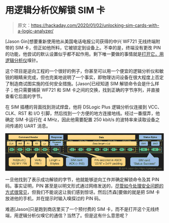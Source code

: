 # 用逻辑分析仪解锁 SIM 卡

> 原文：<https://hackaday.com/2020/01/02/unlocking-sim-cards-with-a-logic-analyzer/>

[Jason Gin]想要重新使用他从美国电话电报公司获得的中兴 WF721 无线终端附带的 SIM 卡，但正如他所料，它被锁定到设备上。不幸的是，终端没有更改 PIN 的功能，他尝试的默认设置似乎都不起作用。剩下唯一要做的事情就是[打开它，用逻辑分析仪](https://ripitapart.com/2019/12/21/recovering-the-sim-card-pin-from-the-zte-wf721-cellular-home-phone/)嗅针。

这个项目是逆向工程的一个很好的例子，你甚至可以用一个便宜的逻辑分析仪和敏锐的眼睛来完成，但也完美地说明了一个事实，即物理访问设备在很大程度上否定了制造商试图实施的任何安全措施。[Jason]已经知道 SIM 解锁命令会是什么样子；他只需要捕获 WF721 和 SIM 卡之间的交换，找到正确的字节序列，并直接查看它后面的字节。

在 SIM 插槽的背面找到测试焊盘，他将 DSLogic Plus 逻辑分析仪连接到 VCC、CLK、RST 和 I/O 引脚，然后找到一个方便的地方连接地线。经过一番摆弄，他确定 SIM 卡运行在 4 MHz，因此他需要配置 250 kbit/s 的波特率来读取设备之间传递的 UART 消息。

[![](img/67ee7405d63b2eddf52d5163997fd71f.png)](https://hackaday.com/wp-content/uploads/2019/12/simpin_detail.png)

一旦他找到了表示成功解锁的字节，他就能够逆向工作并确定解锁命令及其 PIN 码。事实证明，PIN 甚至是以明文形式通过网络发送的，[尽管如今处理安全问题的方式很常见](https://hackaday.com/2019/01/29/dont-toss-that-bulb-it-knows-your-password/)，但我们不能说这让我们感到惊讶。然后[杰森]要做的就是把 SIM 卡放进他的手机，并在提示时输入嗅探过的 PIN 码。

难道[Jason]只是跑到商店里买了一个预付费的 SIM 卡，而不是打开这个无线终端，用逻辑分析仪嗅它的通信？当然了。但是这有什么意思呢？